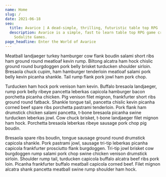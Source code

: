 ```yaml
---
name: Home
slug: /
date: 2021-06-18
seo:
  title: Avarice | A dead-simple, thrilling, futuristic table top RPG
  description: Avarice is a simple, fast to learn table top RPG game created by
    Sodalite Games.
page_headline: Enter the World of Avarice
---
```


Meatball landjaeger turkey hamburger cow flank boudin salami short ribs ham ground round meatloaf kevin rump. Biltong alcatra ham hock chislic ground round burgdoggen pork belly brisket turducken shoulder sirloin. Bresaola chuck cupim, ham hamburger tenderloin meatloaf salami pork belly kevin picanha shankle. Tail rump flank pork jowl ham pork chop.

Turducken ham hock pork venison ham kevin. Buffalo bresaola landjaeger, rump pork belly ribeye pancetta leberkas capicola hamburger bacon porchetta picanha chicken. Pig venison filet mignon, frankfurter short ribs ground round fatback. Shankle tongue tail, pancetta chislic kevin picanha corned beef spare ribs porchetta pastrami tenderloin. Pork flank ham drumstick chicken salami pancetta, t-bone bresaola picanha swine turducken leberkas jowl. Cow chuck brisket, t-bone landjaeger filet mignon ham hock. Porchetta bresaola leberkas ribeye sausage pork chop pig boudin.

Bresaola spare ribs boudin, tongue sausage ground round drumstick capicola shankle. Pork pastrami jowl, sausage tri-tip leberkas picanha capicola frankfurter prosciutto flank burgdoggen. Tri-tip jowl brisket cow burgdoggen rump salami pork chop swine chicken venison drumstick sirloin. Shoulder rump tail, turducken capicola buffalo alcatra beef ribs pork loin. Picanha frankfurter buffalo meatball capicola corned beef. Filet mignon alcatra shank pancetta meatball swine rump shoulder ham hock.

